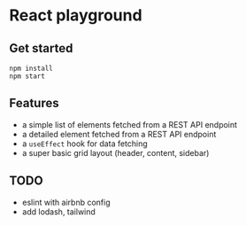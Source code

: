 # React playground

## Get started
```
npm install
npm start
```

## Features
- a simple list of elements fetched from a REST API endpoint
- a detailed element fetched from a REST API endpoint
- a `useEffect` hook for data fetching
- a super basic grid layout (header, content, sidebar)

## TODO
- eslint with airbnb config
- add lodash, tailwind